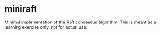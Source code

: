 # miniraft

Minimal implementation of the Raft consensus algorithm.
This is meant as a learning exercise only, not for actual use.

